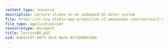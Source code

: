 ```yaml
---
content_type: resource
description: Lecture slides on an undamped DC motor system.
file: https://ol-ocw-studio-app-production.s3.amazonaws.com/courses/2-004-systems-modeling-and-control-ii-fall-2007/0ab1a19f48f33bc89a7e81f160663a8e_lecture08.pdf
file_type: application/pdf
resourcetype: Document
title: lecture08.pdf
uid: 0ab1a19f-48f3-3bc8-9a7e-81f160663a8e
---
```

